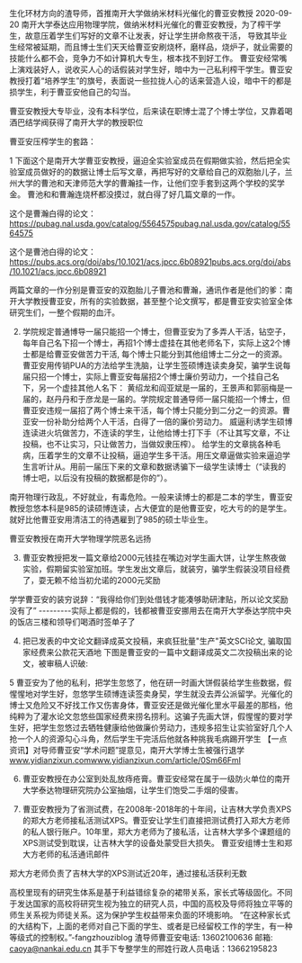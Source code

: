 生化环材方向的渣导师，首推南开大学做纳米材料光催化的曹亚安教授
2020-09-20
南开大学泰达应用物理学院，做纳米材料光催化的曹亚安教授，为了榨干学生，故意压着学生们写好的文章不让发表，好让学生拼命熬夜干活， 导致其毕业生经常被延期，而且博士生们天天给曹亚安刷烧杯，磨样品，烧炉子，就业需要的技能什么都不会，竞争力不如计算机大专生，根本找不到好工作。
曹亚安经常嘴上演戏装好人，说收买人心的话假装对学生好，暗中为一己私利榨干学生。曹亚安教授打着“培养学生”的旗号，表面说一些拉拢人心的话来营造人设，暗中干的都是损学生，利于曹亚安他自己的勾当。




曹亚安教授大专毕业，没有本科学位，后来读在职博士混了个博士学位，又靠着喝酒巴结学阀获得了南开大学的教授职位


曹亚安压榨学生的套路：

1 下面这个是南开大学曹亚安教授，逼迫全实验室成员在假期做实验，然后把全实验室成员做好的的数据让博士后写文章，再把写好的文章给自己的双胞胎儿子，兰州大学的曹池和天津师范大学的曹瀚挂一作，让他们空手套到这两个学校的奖学金。 曹池和和曹瀚连烧杯都没摸过，就白得了好几篇文章的一作。

这个是曹瀚白得的论文：
https://pubag.nal.usda.gov/catalog/5564575pubag.nal.usda.gov/catalog/5564575


 



这个是曹池白得的论文：
https://pubs.acs.org/doi/abs/10.1021/acs.jpcc.6b08921pubs.acs.org/doi/abs/10.1021/acs.jpcc.6b08921


 




两篇文章的一作分别是曹亚安的双胞胎儿子曹池和曹瀚，通讯作者是他们的爹：南开大学教授曹亚安，所有的实验数据，甚至整个论文撰写，都是曹亚安实验室全体研究生们，一整个假期的血汗。

 



2. 学院规定普通博导一届只能招一个博士，但曹亚安为了多弄人干活，钻空子，每年自己名下招一个博士，再招1个博士虚挂在其他老师名下，实际上这2个博士都是给曹亚安做苦力干活, 每个博士只能分到其他组博士二分之一的资源。
曹亚安用传销PUA的方法给学生洗脑，让学生签硕博连读卖身契，骗学生说每届只招一个博士，实际上曹亚安每届招2个博士廉价劳动力，一个挂自己名下，另一个虚挂其他人名下：
 黄绍龙和阎亚斌是一届的，王景声和郭丽梅是一届的，赵丹丹和于彦龙是一届的。学院规定普通导师一届只能招一个博士，但曹亚安违规一届招了两个博士来干活，每个博士只能分到二分之一的资源。曹亚安一份补助分给两个人干活，白得了一倍的廉价劳动力。
威逼利诱学生硕博连读进火坑做苦力，不连读的学生，让他给博士打下手（不让其写文章，不让投稿，也不让实习，只让做苦力，当做奴隶压榨）。
给学生的文章挑各种毛病，压着学生的文章不让投稿，逼迫学生多干活。用压文章逼做实验来逼迫学生言听计从。用前一届压下来的文章和数据诱骗下一级学生读博士（“读我的博士吧，以后没有投稿的数据都是你的”）。

南开物理行政乱，不好就业，有毒危险。一般来读博士的都是二本的学生，曹亚安教授忽悠本科是985的读硕博连读，占大便宜的是他曹亚安，吃大亏的的是学生。就好比他曹亚安用清洁工的待遇雇到了985的硕士毕业生。

  曹亚安教授在南开大学物理学院恶名远扬



3. 曹亚安教授把发一篇文章给2000元钱挂在嘴边对学生画大饼，让学生熬夜做实验，假期留实验室加班。学生发出文章后，就装穷，骗学生假装没项目经费了，耍无赖不给当初允诺的2000元奖励

 

学学曹亚安的装穷说辞：“我得给你们到处借钱才能凑够助研津贴，所以论文奖励没有了”
---------实际上都是假的，钱都被曹亚安挪用去在南开大学泰达学院中央的饭店三楼和领导们喝酒时签单子了


4. 把已发表的中文论文翻译成英文投稿，来疯狂批量"生产"英文SCI论文, 骗取国家经费来公款花天酒地
下图是曹亚安的一篇中文翻译成英文二次投稿出来的论文，被审稿人识破:


  




5 曹亚安为了他的私利，把学生忽悠了，他在研一时画大饼假装给学生些数据，假惺惺地对学生好，忽悠学生硕博连读签卖身契，学生就没去弄公派留学。光催化的博士又危险又不好找工作又伤害身体，曹亚安还是做光催化里水平最差的那档，他纯粹为了灌水论文忽悠些国家经费来捞名捞利。这骗子先画大饼，假惺惺的要对学生好，把学生忽悠过去牺牲健康给他做廉价劳动力，违规多招生让实验室好几个人抢一个人的资源勾心斗角，然后学生干完活后他就各种挑我毛病踢开学生
【一点资讯】对导师曹亚安“学术问题”提意见，南开大学博士生被强行退学 www.yidianzixun.comwww.yidianzixun.com/article/0Sm66FmI


6. 曹亚安教授在办公室到处乱放痔疮膏。曹亚安经常在属于一级防火单位的南开大学泰达物理研究院办公室抽烟，让学生们饱受二手烟的侵害。


7. 曹亚安教授为了省测试费，在2008年-2018年的十年间，让吉林大学负责XPS的郑大方老师接私活测试XPS。曹亚安让学生们直接把测试费打入郑大方老师的私人银行账户。10年里，郑大方老师为了接私活，让吉林大学多个课题组的XPS测试受到耽误，让吉林大学的设备处蒙受巨大损失。
 曹亚安组博士生和郑大方老师的私活通讯邮件

 郑大方老师负责了吉林大学的XPS测试近20年，通过接私活获利无数

高校里现有的研究生体系是基于利益错综复杂的裙带关系，家长式等级固化。不同于发达国家的高校将研究生视为独立的研究人员，中国的高校及导师将独立平等的师生关系视为师徒关系。这为保护学生权益带来负面的环境影响。 “在这种家长式的大结构下，上面的老师对自己下面的学生、或者是已经留校工作的学生，有一种等级式的控制权。”-fangzhouziblog
渣导师曹亚安电话: 13602100636 邮箱: caoya@nankai.edu.cn
其手下专整学生的邢姓行政人员电话：13662195823
